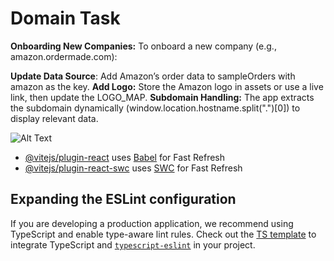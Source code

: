 # Domain Task

**Onboarding New Companies:**
To onboard a new company (e.g., amazon.ordermade.com):

**Update Data Source**: Add Amazon’s order data to sampleOrders with amazon as the key.
**Add Logo:** Store the Amazon logo in assets or use a live link, then update the LOGO_MAP.
**Subdomain Handling:** The app extracts the subdomain dynamically (window.location.hostname.split(".")[0]) to display relevant data.


![Alt Text](assets/amazon.png)



- [@vitejs/plugin-react](https://github.com/vitejs/vite-plugin-react/blob/main/packages/plugin-react/README.md) uses [Babel](https://babeljs.io/) for Fast Refresh
- [@vitejs/plugin-react-swc](https://github.com/vitejs/vite-plugin-react-swc) uses [SWC](https://swc.rs/) for Fast Refresh

## Expanding the ESLint configuration

If you are developing a production application, we recommend using TypeScript and enable type-aware lint rules. Check out the [TS template](https://github.com/vitejs/vite/tree/main/packages/create-vite/template-react-ts) to integrate TypeScript and [`typescript-eslint`](https://typescript-eslint.io) in your project.
